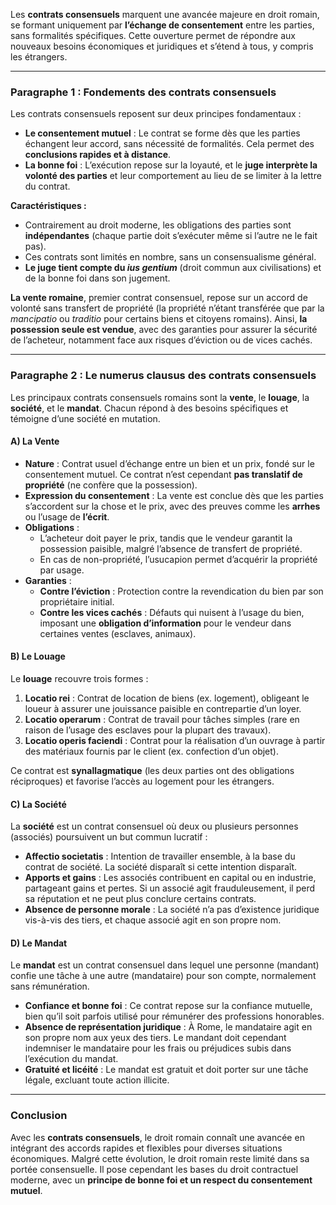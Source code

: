 Les **contrats consensuels** marquent une avancée majeure en droit romain, se formant uniquement par **l’échange de consentement** entre les parties, sans formalités spécifiques. Cette ouverture permet de répondre aux nouveaux besoins économiques et juridiques et s’étend à tous, y compris les étrangers.

---

### Paragraphe 1 : Fondements des contrats consensuels

Les contrats consensuels reposent sur deux principes fondamentaux :

- **Le consentement mutuel** : Le contrat se forme dès que les parties échangent leur accord, sans nécessité de formalités. Cela permet des **conclusions rapides et à distance**.
- **La bonne foi** : L’exécution repose sur la loyauté, et le **juge interprète la volonté des parties** et leur comportement au lieu de se limiter à la lettre du contrat.

**Caractéristiques :**
- Contrairement au droit moderne, les obligations des parties sont **indépendantes** (chaque partie doit s’exécuter même si l’autre ne le fait pas).
- Ces contrats sont limités en nombre, sans un consensualisme général.
- **Le juge tient compte du _ius gentium_** (droit commun aux civilisations) et de la bonne foi dans son jugement.

**La vente romaine**, premier contrat consensuel, repose sur un accord de volonté sans transfert de propriété (la propriété n’étant transférée que par la _mancipatio_ ou _traditio_ pour certains biens et citoyens romains). Ainsi, **la possession seule est vendue**, avec des garanties pour assurer la sécurité de l’acheteur, notamment face aux risques d’éviction ou de vices cachés.

---

### Paragraphe 2 : Le numerus clausus des contrats consensuels

Les principaux contrats consensuels romains sont la **vente**, le **louage**, la **société**, et le **mandat**. Chacun répond à des besoins spécifiques et témoigne d’une société en mutation.

#### A) La Vente

- **Nature** : Contrat usuel d’échange entre un bien et un prix, fondé sur le consentement mutuel. Ce contrat n’est cependant **pas translatif de propriété** (ne confère que la possession).
- **Expression du consentement** : La vente est conclue dès que les parties s’accordent sur la chose et le prix, avec des preuves comme les **arrhes** ou l’usage de **l’écrit**.
- **Obligations** : 
  - L’acheteur doit payer le prix, tandis que le vendeur garantit la possession paisible, malgré l’absence de transfert de propriété.
  - En cas de non-propriété, l’usucapion permet d’acquérir la propriété par usage.
- **Garanties** : 
  - **Contre l’éviction** : Protection contre la revendication du bien par son propriétaire initial.
  - **Contre les vices cachés** : Défauts qui nuisent à l’usage du bien, imposant une **obligation d’information** pour le vendeur dans certaines ventes (esclaves, animaux).

#### B) Le Louage

Le **louage** recouvre trois formes :

1. **Locatio rei** : Contrat de location de biens (ex. logement), obligeant le loueur à assurer une jouissance paisible en contrepartie d’un loyer.
2. **Locatio operarum** : Contrat de travail pour tâches simples (rare en raison de l’usage des esclaves pour la plupart des travaux).
3. **Locatio operis faciendi** : Contrat pour la réalisation d’un ouvrage à partir des matériaux fournis par le client (ex. confection d’un objet).

Ce contrat est **synallagmatique** (les deux parties ont des obligations réciproques) et favorise l’accès au logement pour les étrangers.

#### C) La Société

La **société** est un contrat consensuel où deux ou plusieurs personnes (associés) poursuivent un but commun lucratif :

- **Affectio societatis** : Intention de travailler ensemble, à la base du contrat de société. La société disparaît si cette intention disparaît.
- **Apports et gains** : Les associés contribuent en capital ou en industrie, partageant gains et pertes. Si un associé agit frauduleusement, il perd sa réputation et ne peut plus conclure certains contrats.
- **Absence de personne morale** : La société n’a pas d’existence juridique vis-à-vis des tiers, et chaque associé agit en son propre nom.

#### D) Le Mandat

Le **mandat** est un contrat consensuel dans lequel une personne (mandant) confie une tâche à une autre (mandataire) pour son compte, normalement sans rémunération.

- **Confiance et bonne foi** : Ce contrat repose sur la confiance mutuelle, bien qu’il soit parfois utilisé pour rémunérer des professions honorables.
- **Absence de représentation juridique** : À Rome, le mandataire agit en son propre nom aux yeux des tiers. Le mandant doit cependant indemniser le mandataire pour les frais ou préjudices subis dans l’exécution du mandat.
- **Gratuité et licéité** : Le mandat est gratuit et doit porter sur une tâche légale, excluant toute action illicite.

---

### Conclusion

Avec les **contrats consensuels**, le droit romain connaît une avancée en intégrant des accords rapides et flexibles pour diverses situations économiques. Malgré cette évolution, le droit romain reste limité dans sa portée consensuelle. Il pose cependant les bases du droit contractuel moderne, avec un **principe de bonne foi et un respect du consentement mutuel**.